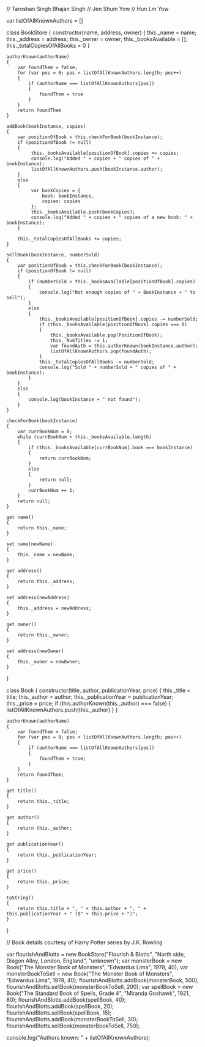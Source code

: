 // Taroshan Singh Bhajan Singh
// Jen Shum Yow
// Hun Lm Yow

var listOfAllKnownAuthors = []

class BookStore
{
    constructor(name, address, owner)
    {
        this._name = name;
        this._address = address;
        this._owner = owner;
        this._booksAvailable = [];
        this._totalCopiesOfAllBooks = 0
    }

    authorKnown(authorName)
    {
        var foundThem = false;
        for (var pos = 0; pos < listOfAllKnownAuthors.length; pos++)
        {
            if (authorName === listOfAllKnownAuthors[pos])
            {
                foundThem = true
            }
        }
        return foundThem
    }

    addBook(bookInstance, copies)
    {
        var positionOfBook = this.checkForBook(bookInstance);
        if (positionOfBook != null)
        {
             this._booksAvailable[positionOfBook].copies += copies;
             console.log("Added " + copies + " copies of " + bookInstance);
             listOfAllKnownAuthors.push(bookInstance.author);
        }
        else
        {
             var bookCopies = {
                 book: bookInstance,
                 copies: copies
             };
             this._booksAvailable.push(bookCopies);
             console.log("Added " + copies + " copies of a new book: " + bookInstance);
        }

        this._totalCopiesOfAllBooks += copies;
    }

    sellBook(bookInstance, numberSold)
    {
        var positionOfBook = this.checkForBook(bookInstance);
        if (positionOfBook != null)
        {
            if (numberSold > this._booksAvailable[positionOfBook].copies)
            {
                console.log("Not enough copies of " + BookInstance + " to sell");
            }
            else
            {
                this._booksAvailable[positionOfBook].copies -= numberSold;
                if (this._booksAvailable[positionOfBook].copies === 0)
                {
                    this._booksAvailable.pop(PositionOfBook);
                    this._NumTitles -= 1;
                    var foundAuth = this.authorKnown(bookInstance.author);
                    listOfAllKnownAuthors.pop(foundAuth);
                }
                this._totalCopiesOfAllBooks -= numberSold;
                console.log("Sold " + numberSold + " copies of " + bookInstance);
            }
        }
        else
        {
            console.log(bookInstance + " not found");
        }
    }

    checkForBook(bookInstance)
    {
        var currBookNum = 0;
        while (currBookNum < this._booksAvailable.length)
        {
            if (this._booksAvailable[currBookNum].book === bookInstance)
            {
                return currBookNum;
            }
            else
            {
                return null;
            }
            currBookNum += 1;
        }
        return null;
    }

    get name()
    {
        return this._name;
    }

    set name(newName)
    {
        this._name = newName;
    }

    get address()
    {
        return this._address;
    }

    set address(newAddress)
    {
        this._address = newAddress;
    }

    get owner()
    {
        return this._owner;
    }

    set address(newOwner)
    {
        this._owner = newOwner;
    }
}

class Book
{
    constructor(title, author, publicationYear, price)
    {
        this._title = title;
        this._author = author;
        this._publicationYear = publicationYear;
        this._price = price;
        if (this.authorKnown(this._author) === false)
        {
            listOfAllKnownAuthors.push(this._author)
        }
    }

    authorKnown(authorName)
    {
        var foundThem = false;
        for (var pos = 0; pos < listOfAllKnownAuthors.length; pos++)
        {
            if (authorName === listOfAllKnownAuthors[pos])
            {
                foundThem = true;
            }
        }
        return foundThem;
    }

    get title()
    {
        return this._title;
    }

    get author()
    {
        return this._author;
    }

    get publicationYear()
    {
        return this._publicationYear;
    }

    get price()
    {
        return this._price;
    }

    toString()
    {
        return this.title + ", " + this.author + ". " + this.publicationYear + " ($" + this.price + ")";
    }
}

// Book details courtesy of Harry Potter series by J.K. Rowling

var flourishAndBlotts = new BookStore("Flourish & Blotts", "North side, Diagon Alley, London, England", "unknown");
var monsterBook = new Book("The Monster Book of Monsters", "Edwardus Lima", 1978, 40);
var monsterBookToSell = new Book("The Monster Book of Monsters", "Edwardus Lima", 1978, 40);
flourishAndBlotts.addBook(monsterBook, 500);
flourishAndBlotts.sellBook(monsterBookToSell, 200);
var spellBook = new Book("The Standard Book of Spells, Grade 4", "Miranda Goshawk", 1921, 80);
flourishAndBlotts.addBook(spellBook, 40);
flourishAndBlotts.addBook(spellBook, 20);
flourishAndBlotts.sellBook(spellBook, 15);
flourishAndBlotts.addBook(monsterBookToSell, 30);
flourishAndBlotts.sellBook(monsterBookToSell, 750);

console.log("Authors known: " + listOfAllKnownAuthors);
